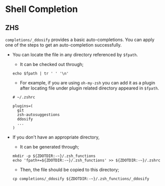 # Shell Completion

## ZHS

`completions/_ddosify` provides a basic auto-completions. You can apply one of the steps to get an auto-completion successfully.

- You can locate the file in any directory referenced by `$fpath`.

  - It can be checked out through;

  ```SHELL
  echo $fpath | tr ' ' '\n'
  ```

  - For example, if you are using `oh-my-zsh` you can add it as a plugin after locating file under plugin related directory appeared in `$fpath`.

  ```
  # ~/.zshrc

  plugins=(
    git
    zsh-autosuggestions
    ddosify
    ...
  )
  ```

- If you don't have an appropriate directory,
  - It can be generated through;
  ```
  mkdir -p ${ZDOTDIR:-~}/.zsh_functions
  echo 'fpath+=${ZDOTDIR:-~}/.zsh_functions' >> ${ZDOTDIR:-~}/.zshrc
  ```
  - Then, the file should be copied to this directory;
  ```
  cp completions/_ddosify ${ZDOTDIR:-~}/.zsh_functions/_ddosify
  ```
